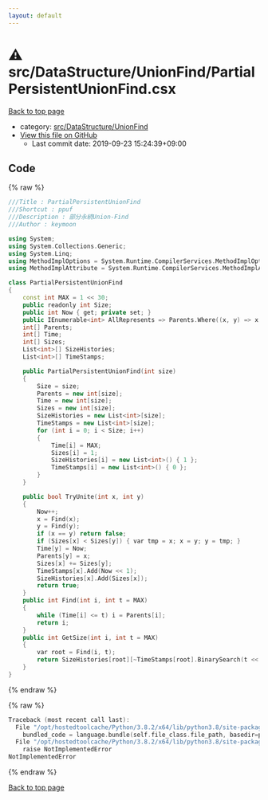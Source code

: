 ```yaml
---
layout: default
---
```


<!-- mathjax config similar to math.stackexchange -->
<script type="text/javascript" async
  src="https://cdnjs.cloudflare.com/ajax/libs/mathjax/2.7.5/MathJax.js?config=TeX-MML-AM_CHTML">
</script>
<script type="text/x-mathjax-config">
  MathJax.Hub.Config({
    TeX: { equationNumbers: { autoNumber: "AMS" }},
    tex2jax: {
      inlineMath: [ ['$','$'] ],
      processEscapes: true
    },
    "HTML-CSS": { matchFontHeight: false },
    displayAlign: "left",
    displayIndent: "2em"
  });
</script>

<script type="text/javascript" src="https://cdnjs.cloudflare.com/ajax/libs/jquery/3.4.1/jquery.min.js"></script>
<script src="https://cdn.jsdelivr.net/npm/jquery-balloon-js@1.1.2/jquery.balloon.min.js" integrity="sha256-ZEYs9VrgAeNuPvs15E39OsyOJaIkXEEt10fzxJ20+2I=" crossorigin="anonymous"></script>
<script type="text/javascript" src="../../../../assets/js/copy-button.js"></script>
<link rel="stylesheet" href="../../../../assets/css/copy-button.css" />


# :warning: src/DataStructure/UnionFind/PartialPersistentUnionFind.csx

<a href="../../../../index.html">Back to top page</a>

* category: <a href="../../../../index.html#657c57e2fafbaee71dc36bfd3721bb15">src/DataStructure/UnionFind</a>
* <a href="{{ site.github.repository_url }}/blob/master/src/DataStructure/UnionFind/PartialPersistentUnionFind.csx">View this file on GitHub</a>
    - Last commit date: 2019-09-23 15:24:39+09:00




## Code

<a id="unbundled"></a>
{% raw %}
```cpp
﻿///Title : PartialPersistentUnionFind
///Shortcut : ppuf
///Description : 部分永続Union-Find
///Author : keymoon

using System;
using System.Collections.Generic;
using System.Linq;
using MethodImplOptions = System.Runtime.CompilerServices.MethodImplOptions;
using MethodImplAttribute = System.Runtime.CompilerServices.MethodImplAttribute;

class PartialPersistentUnionFind
{
    const int MAX = 1 << 30;
    public readonly int Size;
    public int Now { get; private set; }
    public IEnumerable<int> AllRepresents => Parents.Where((x, y) => x == y);
    int[] Parents;
    int[] Time;
    int[] Sizes;
    List<int>[] SizeHistories;
    List<int>[] TimeStamps;

    public PartialPersistentUnionFind(int size)
    {
        Size = size;
        Parents = new int[size];
        Time = new int[size];
        Sizes = new int[size];
        SizeHistories = new List<int>[size];
        TimeStamps = new List<int>[size];
        for (int i = 0; i < Size; i++)
        {
            Time[i] = MAX;
            Sizes[i] = 1;
            SizeHistories[i] = new List<int>() { 1 };
            TimeStamps[i] = new List<int>() { 0 };
        }
    }

    public bool TryUnite(int x, int y)
    {
        Now++;
        x = Find(x);
        y = Find(y);
        if (x == y) return false;
        if (Sizes[x] < Sizes[y]) { var tmp = x; x = y; y = tmp; }
        Time[y] = Now;
        Parents[y] = x;
        Sizes[x] += Sizes[y];
        TimeStamps[x].Add(Now << 1);
        SizeHistories[x].Add(Sizes[x]);
        return true;
    }
    public int Find(int i, int t = MAX)
    {
        while (Time[i] <= t) i = Parents[i];
        return i;
    }
    public int GetSize(int i, int t = MAX)
    {
        var root = Find(i, t);
        return SizeHistories[root][~TimeStamps[root].BinarySearch(t << 1 | 1) - 1];
    }
}
```
{% endraw %}

<a id="bundled"></a>
{% raw %}
```cpp
Traceback (most recent call last):
  File "/opt/hostedtoolcache/Python/3.8.2/x64/lib/python3.8/site-packages/onlinejudge_verify/docs.py", line 340, in write_contents
    bundled_code = language.bundle(self.file_class.file_path, basedir=pathlib.Path.cwd())
  File "/opt/hostedtoolcache/Python/3.8.2/x64/lib/python3.8/site-packages/onlinejudge_verify/languages/csharpscript.py", line 108, in bundle
    raise NotImplementedError
NotImplementedError

```
{% endraw %}

<a href="../../../../index.html">Back to top page</a>

